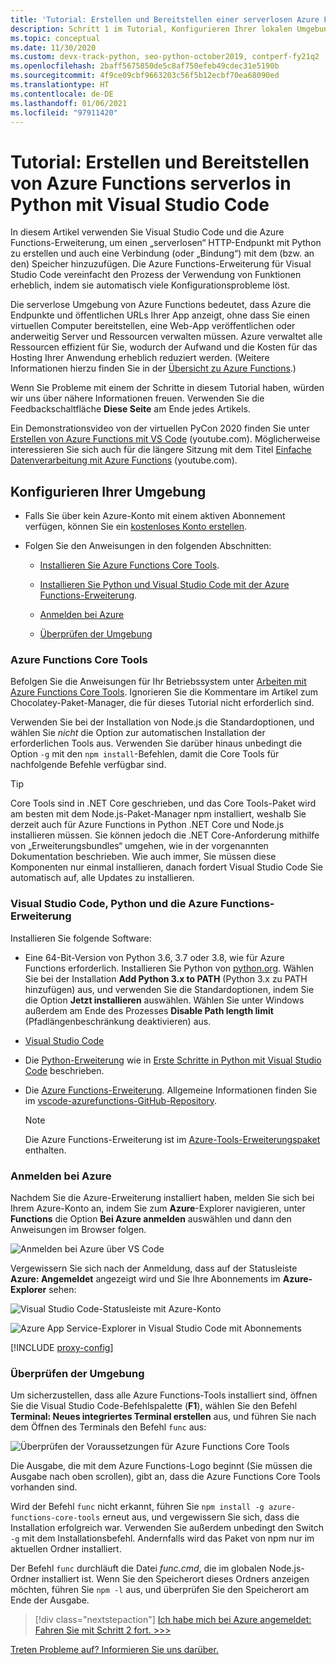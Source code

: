 ```yaml
---
title: 'Tutorial: Erstellen und Bereitstellen einer serverlosen Azure Functions-Instanz in Python mit Visual Studio Code'
description: Schritt 1 im Tutorial, Konfigurieren Ihrer lokalen Umgebung für serverlos Azure Functions-Instanzen
ms.topic: conceptual
ms.date: 11/30/2020
ms.custom: devx-track-python, seo-python-october2019, contperf-fy21q2
ms.openlocfilehash: 2baff5675850de5c8af750efeb49cdec31e5190b
ms.sourcegitcommit: 4f9ce09cbf9663203c56f5b12ecbf70ea68090ed
ms.translationtype: HT
ms.contentlocale: de-DE
ms.lasthandoff: 01/06/2021
ms.locfileid: "97911420"
---
```

# <a name="tutorial-create-and-deploy-serverless-azure-functions-in-python-with-visual-studio-code"></a>Tutorial: Erstellen und Bereitstellen von Azure Functions serverlos in Python mit Visual Studio Code

In diesem Artikel verwenden Sie Visual Studio Code und die Azure Functions-Erweiterung, um einen „serverlosen“ HTTP-Endpunkt mit Python zu erstellen und auch eine Verbindung (oder „Bindung“) mit dem (bzw. an den) Speicher hinzuzufügen. Die Azure Functions-Erweiterung für Visual Studio Code vereinfacht den Prozess der Verwendung von Funktionen erheblich, indem sie automatisch viele Konfigurationsprobleme löst.

Die serverlose Umgebung von Azure Functions bedeutet, dass Azure die Endpunkte und öffentlichen URLs Ihrer App anzeigt, ohne dass Sie einen virtuellen Computer bereitstellen, eine Web-App veröffentlichen oder anderweitig Server und Ressourcen verwalten müssen. Azure verwaltet alle Ressourcen effizient für Sie, wodurch der Aufwand und die Kosten für das Hosting Ihrer Anwendung erheblich reduziert werden. (Weitere Informationen hierzu finden Sie in der [Übersicht zu Azure Functions](/azure/azure-functions/functions-overview).)

Wenn Sie Probleme mit einem der Schritte in diesem Tutorial haben, würden wir uns über nähere Informationen freuen. Verwenden Sie die Feedbackschaltfläche **Diese Seite** am Ende jedes Artikels.

Ein Demonstrationsvideo von der virtuellen PyCon 2020 finden Sie unter <a href="https://www.youtube.com/watch?v=9bMsdBYy-D0&feature=youtu.be&ocid=AID3006292" target="_blank">Erstellen von Azure Functions mit VS Code</a> (youtube.com). Möglicherweise interessieren Sie sich auch für die längere Sitzung mit dem Titel <a href="https://www.youtube.com/watch?v=PV7iy6FPjAY&feature=youtu.be&t=13&ocid=AID3006292" target="_blank">Einfache Datenverarbeitung mit Azure Functions</a> (youtube.com).

## <a name="configure-your-environment"></a>Konfigurieren Ihrer Umgebung

- Falls Sie über kein Azure-Konto mit einem aktiven Abonnement verfügen, können Sie ein [kostenloses Konto erstellen](https://azure.microsoft.com/free/?utm_source=campaign&utm_campaign=vscode-tutorial-functions-extension&mktingSource=vscode-tutorial-functions-extension).

- Folgen Sie den Anweisungen in den folgenden Abschnitten:

  - [Installieren Sie Azure Functions Core Tools](#azure-functions-core-tools).

  - [Installieren Sie Python und Visual Studio Code mit der Azure Functions-Erweiterung](#visual-studio-code-python-and-the-azure-functions-extension).

  - [Anmelden bei Azure](#sign-in-to-azure)

  - [Überprüfen der Umgebung](#verify-your-environment)
 
### <a name="azure-functions-core-tools"></a>Azure Functions Core Tools

Befolgen Sie die Anweisungen für Ihr Betriebssystem unter [Arbeiten mit Azure Functions Core Tools](/azure/azure-functions/functions-run-local#v2). Ignorieren Sie die Kommentare im Artikel zum Chocolatey-Paket-Manager, die für dieses Tutorial nicht erforderlich sind.

Verwenden Sie bei der Installation von Node.js die Standardoptionen, und wählen Sie *nicht* die Option zur automatischen Installation der erforderlichen Tools aus.  Verwenden Sie darüber hinaus unbedingt die Option `-g` mit den `npm install`-Befehlen, damit die Core Tools für nachfolgende Befehle verfügbar sind.

> [!TIP]
> Core Tools sind in .NET Core geschrieben, und das Core Tools-Paket wird am besten mit dem Node.js-Paket-Manager npm installiert, weshalb Sie derzeit auch für Azure Functions in Python .NET Core und Node.js installieren müssen. Sie können jedoch die .NET Core-Anforderung mithilfe von „Erweiterungsbundles“ umgehen, wie in der vorgenannten Dokumentation beschrieben. Wie auch immer, Sie müssen diese Komponenten nur einmal installieren, danach fordert Visual Studio Code Sie automatisch auf, alle Updates zu installieren.

### <a name="visual-studio-code-python-and-the-azure-functions-extension"></a>Visual Studio Code, Python und die Azure Functions-Erweiterung

Installieren Sie folgende Software:

- Eine 64-Bit-Version von Python 3.6, 3.7 oder 3.8, wie für Azure Functions erforderlich. Installieren Sie Python von [python.org](https://www.python.org/downloads). Wählen Sie bei der Installation **Add Python 3.x to PATH** (Python 3.x zu PATH hinzufügen) aus, und verwenden Sie die Standardoptionen, indem Sie die Option **Jetzt installieren** auswählen. Wählen Sie unter Windows außerdem am Ende des Prozesses **Disable Path length limit** (Pfadlängenbeschränkung deaktivieren) aus.
- [Visual Studio Code](https://code.visualstudio.com/)
- Die [Python-Erweiterung](https://marketplace.visualstudio.com/items?itemName=ms-python.python) wie in [Erste Schritte in Python mit Visual Studio Code](https://code.visualstudio.com/docs/python/python-tutorial) beschrieben.
- Die [Azure Functions-Erweiterung](https://marketplace.visualstudio.com/items?itemName=ms-azuretools.vscode-azurefunctions). Allgemeine Informationen finden Sie im [vscode-azurefunctions-GitHub-Repository](https://github.com/Microsoft/vscode-azurefunctions).

    > [!NOTE]
    > Die Azure Functions-Erweiterung ist im [Azure-Tools-Erweiterungspaket](https://marketplace.visualstudio.com/items?itemName=ms-vscode.vscode-node-azure-pack) enthalten.

### <a name="sign-in-to-azure"></a>Anmelden bei Azure

Nachdem Sie die Azure-Erweiterung installiert haben, melden Sie sich bei Ihrem Azure-Konto an, indem Sie zum **Azure**-Explorer navigieren, unter **Functions** die Option **Bei Azure anmelden** auswählen und dann den Anweisungen im Browser folgen.

![Anmelden bei Azure über VS Code](media/tutorial-vs-code-serverless-python/azure-sign-in.png)

Vergewissern Sie sich nach der Anmeldung, dass auf der Statusleiste **Azure: Angemeldet** angezeigt wird und Sie Ihre Abonnements im **Azure-Explorer** sehen:

![Visual Studio Code-Statusleiste mit Azure-Konto](media/tutorial-vs-code-serverless-python/azure-account-status-bar.png)

![Azure App Service-Explorer in Visual Studio Code mit Abonnements](media/tutorial-vs-code-serverless-python/azure-subscription-view.png)

[!INCLUDE [proxy-config](includes/proxy-config.md)]

### <a name="verify-your-environment"></a>Überprüfen der Umgebung

Um sicherzustellen, dass alle Azure Functions-Tools installiert sind, öffnen Sie die Visual Studio Code-Befehlspalette (**F1**), wählen Sie den Befehl **Terminal: Neues integriertes Terminal erstellen** aus, und führen Sie nach dem Öffnen des Terminals den Befehl `func` aus:

![Überprüfen der Voraussetzungen für Azure Functions Core Tools](media/tutorial-vs-code-serverless-python/check-azure-functions-tools-prerequisites-in-visual-studio-code.png)

Die Ausgabe, die mit dem Azure Functions-Logo beginnt (Sie müssen die Ausgabe nach oben scrollen), gibt an, dass die Azure Functions Core Tools vorhanden sind.

Wird der Befehl `func` nicht erkannt, führen Sie `npm install -g azure-functions-core-tools` erneut aus, und vergewissern Sie sich, dass die Installation erfolgreich war. Verwenden Sie außerdem unbedingt den Switch `-g` mit dem Installationsbefehl. Andernfalls wird das Paket von npm nur im aktuellen Ordner installiert.

Der Befehl `func` durchläuft die Datei *func.cmd*, die im globalen Node.js-Ordner installiert ist. Wenn Sie den Speicherort dieses Ordners anzeigen möchten, führen Sie `npm -l` aus, und überprüfen Sie den Speicherort am Ende der Ausgabe.

> [!div class="nextstepaction"]
> [Ich habe mich bei Azure angemeldet: Fahren Sie mit Schritt 2 fort. >>>](tutorial-vs-code-serverless-python-02.md)

[Treten Probleme auf? Informieren Sie uns darüber.](https://aka.ms/python-functions-qs-ms-survey)
